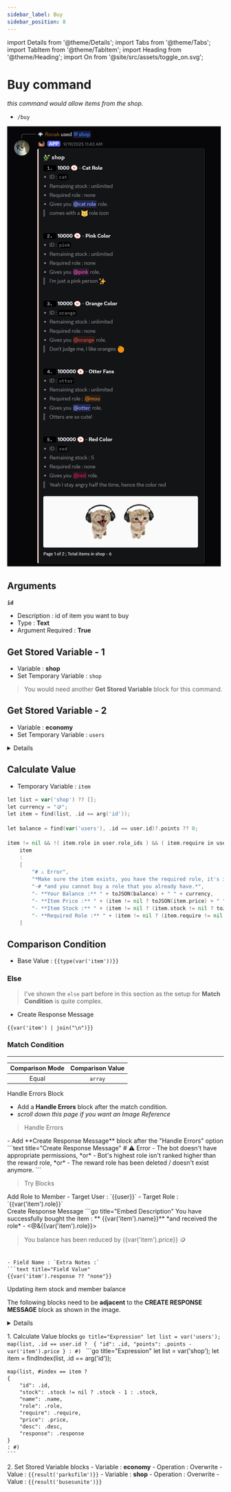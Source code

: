 ```yaml
---
sidebar_label: Buy
sidebar_position: 8
---
```


import Details from '@theme/Details';
import Tabs from '@theme/Tabs';
import TabItem from '@theme/TabItem';
import Heading from '@theme/Heading';
import On from '@site/src/assets/toggle_on.svg';

# Buy command

*this command would allow items from the shop.*
- `/buy`

![Shop Example](../../static/flows/eco/shop.png)  

## Arguments
**`id`**
- Description : id of item you want to buy
- Type : **Text**
- Argument Required : **True** <On className="inline-svg"/>

## Get Stored Variable - 1
- Variable : **shop**
- Set Temporary Variable : `shop`

> You would need another **Get Stored Variable** block for this command.

## Get Stored Variable - 2
- Variable : **economy**
- Set Temporary Variable : `users`

<Details summary="Image Reference">
  ![Flow Image Reference](../../static/flows/eco/buy_ref.png)
</Details>

## Calculate Value
- Temporary Variable : `item`
```go title="Expression"
let list = var('shop') ?? [];
let currency = "🪙";
let item = find(list, .id == arg('id'));

let balance = find(var('users'), .id == user.id)?.points ?? 0;

item != nil && !( item.role in user.role_ids ) && ( item.require in user.role_ids || item.require == nil ) && ( item.stock == nil || item.stock > 0 ) && balance >= item.price ?
	item
    :
    [
		"# ⚠️ Error",
		"*Make sure the item exists, you have the required role, it's in stock, and you have enough points*",
		"-# *and you cannot buy a role that you already have.*",
		"- **Your Balance :** " + toJSON(balance) + " " + currency,
		"- **Item Price :** " + (item != nil ? toJSON(item.price) + " " + currency : "N/A"),
		"- **Item Stock :** " + (item != nil ? (item.stock != nil ? toJSON(item.stock) : "Unlimited") : "N/A"),
		"- **Required Role :** " + (item != nil ? (item.require != nil ? "<@&" + item.require + ">" : "None") : "N/A"),
	]
```

## Comparison Condition
- Base Value : `{{type(var('item'))}}`

### Else

> I've shown the `else` part before in this section as the setup for **Match Condition** is quite complex.

- Create Response Message

```text title="Response Message"
{{var('item') | join("\n")}}
```

### Match Condition
---

| Comparison Mode | Comparison Value |
| :---: | :---: |
| Equal | `array` |

<Heading as="h2">Handle Errors Block</Heading>

- Add a **Handle Errors** block after the match condition. 
- *scroll down this page if you want an Image Reference*

> <Heading as="h3">Handle Errors</Heading>

<div className="red-container">
- Add **Create Response Message** block after the "Handle Errors" option
```text title="Create Response Message"
# ⚠️ Error
- The bot doesn't have appropriate permissions, *or*
- Bot's highest role isn't ranked higher than the reward role, *or*
- The reward role has been deleted / doesn't exist anymore.
```
</div>
  

> <Heading as="h3">Try Blocks</Heading>
<div className="custom-container">
<Heading as="h3">Add Role to Member</Heading>
- Target User : `{{user}}`
- Target Role : `{{var('item').role}}`
</div>

<div className="custom-container">
<Heading as="h3">Create Response Message</Heading>
```go title="Embed Description"
You have successfully bought the item : ** {{var('item').name}}**
*and received the role* - <@&{{var('item').role}}>

> You balance has been reduced by {{var('item').price}} 🪙
```

- Field Name : `Extra Notes :`
```text title="Field Value"
{{var('item').response ?? "none"}}
```
</div>

<div className="custom-container">

<Heading as="h3">Updating item stock and member balance</Heading>

The following blocks need to be **adjacent** to the **CREATE RESPONSE MESSAGE** block as shown in the image. 
<Details summary="Image Reference">
![try blocks](../../static/flows/eco/buy_explain.png)
</Details>

<Heading as="h4">1. Calculate Value blocks</Heading>
<Tabs groupId="storedVariable">
  <TabItem value="user" label="A - for member balance" default>
    ```go title="Expression"
    let list = var('users');
    map(list, .id == user.id ? 
    {
      "id": .id,
      "points": .points - var('item').price
    } : #)
    ```
  </TabItem>
  <TabItem value="shop" label="B - for item stock">
    ```go title="Expression"
    let list = var('shop');
    let item = findIndex(list, .id == arg('id'));
    
    map(list, #index == item ?
    {
        "id": .id,
        "stock": .stock != nil ? .stock - 1 : .stock,
        "name": .name,
        "role": .role,
        "require": .require,
        "price": .price,
        "desc": .desc,
        "response": .response
    }
    : #)
    ```
  </TabItem>
</Tabs>

<Heading as="h4">2. Set Stored Variable blocks</Heading>
<Tabs groupId="storedVariable">
  <TabItem value="user" label="A - for member balance" default>
    - Variable : **economy**
    - Operation : Overwrite
    - Value : `{{result('parksfilm')}}`
  </TabItem>
  <TabItem value="shop" label="B - for item stock">
    - Variable : **shop**
    - Operation : Overwrite
    - Value : `{{result('busesunite')}}`
  </TabItem>
</Tabs>
</div>